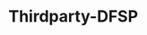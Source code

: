 # Thirdparty-DFSP

<ClientOnly><ApiDocWrapper src="https://raw.githubusercontent.com/mojaloop/pisp/master/src/interface/thirdparty-dfsp-api.yaml"></ApiDocWrapper></ClientOnly>
          